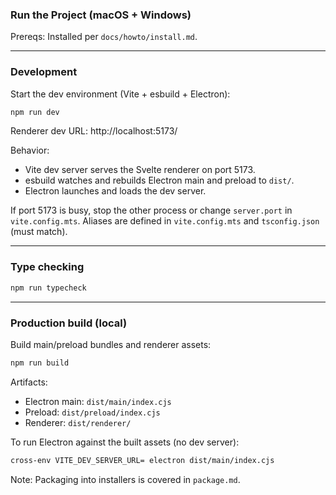 ### Run the Project (macOS + Windows)

Prereqs: Installed per `docs/howto/install.md`.

---

### Development

Start the dev environment (Vite + esbuild + Electron):
```bash
npm run dev
```

Renderer dev URL: http://localhost:5173/

Behavior:
- Vite dev server serves the Svelte renderer on port 5173.
- esbuild watches and rebuilds Electron main and preload to `dist/`.
- Electron launches and loads the dev server.

If port 5173 is busy, stop the other process or change `server.port` in `vite.config.mts`.
Aliases are defined in `vite.config.mts` and `tsconfig.json` (must match).

---

### Type checking
```bash
npm run typecheck
```

---

### Production build (local)

Build main/preload bundles and renderer assets:
```bash
npm run build
```

Artifacts:
- Electron main: `dist/main/index.cjs`
- Preload: `dist/preload/index.cjs`
- Renderer: `dist/renderer/`

To run Electron against the built assets (no dev server):
```bash
cross-env VITE_DEV_SERVER_URL= electron dist/main/index.cjs
```

Note: Packaging into installers is covered in `package.md`.


